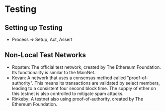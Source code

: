 # Testing 

## Setting up Testing
* Process => Setup, Act, Assert


## Non-Local Test Networks
* Ropsten: The official test network, created by The Ethereum Foundation. Its functionality is similar to the MainNet.
* Kovan: A network that uses a consensus method called "proof-of-authority". This means its transactions are validated by select members, leading to a consistent four second block time. The supply of ether on this testnet is also controlled to mitigate spam attacks.
* Rinkeby: A testnet also using proof-of-authority, created by The Ethereum Foundation.
